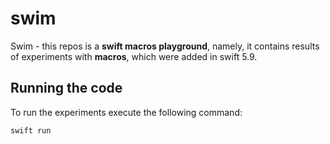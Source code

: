 # swim

Swim - this repos is a **swift macros playground**, namely, it contains results of experiments with **macros**, which were added in swift 5.9.

## Running the code

To run the experiments execute the following command:

```sh
swift run
```
